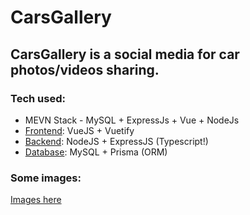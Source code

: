 # CarsGallery
## CarsGallery is a social media for car photos/videos sharing.

### Tech used:
   - MEVN Stack - MySQL + ExpressJs + Vue + NodeJs
   - [Frontend](https://github.com/roby2014/cars-gallery/tree/master/src/frontend): VueJS + Vuetify
   - [Backend](https://github.com/roby2014/cars-gallery/tree/master/src/backend): NodeJS + ExpressJS (Typescript!)
   - [Database](https://github.com/roby2014/cars-gallery/tree/master/src/backend/prisma/schema.prisma): MySQL + Prisma (ORM)

### Some images: <br>
<a href="https://github.com/roby2014/cars-gallery/tree/master/src/app_images/"> Images here </a>

